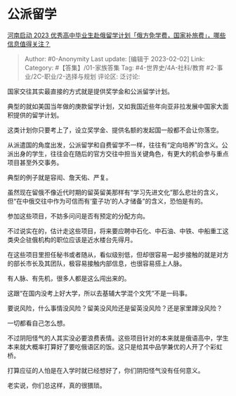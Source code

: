 # 公派留学
[河南启动 2023 优秀高中毕业生赴俄留学计划「俄方免学费，国家补旅费」，哪些信息值得关注？](https://www.zhihu.com/question/581701691/answer/2872950267)

> Author: #0-Anonymity
> Last update: [编辑于 2023-02-02]
> Link:
> Category: #【答集】/01-家族答集
> Tag: #4-世界史/4A-社科/教育 #2-事业/2C-职业/2-选择与规划
> 评论区:
> 泛讨论:

国家交往其实最直接的方式就是提供奖学金和公派留学计划。

典型的就如美国当年做的庚款留学计划，又如我国近些年向亚非拉发展中国家大面积提供的留学计划。

这类计划你只要考上了，设立奖学金、提供名额的发起国一般都不会让你落空。

从派遣国的角度出发，公派留学和自费留学不一样，往往有“定向培养”的含义。公派出身的学生，往往会在随后的官方交往中担当关键角色，有更大的机会参与重点项目甚至外交事务。

典型的例子就是容闳、詹天佑、严复。

虽然现在留俄不像近代时期的留英留美那样有“学习先进文化”那么悲壮的含义，但“在中俄交往中作为可信而有‘童子功’的人才储备”的含义，恐怕是有的。

参加这些项目，不妨多问问是否有预定的分配方向。

不过说实在的，估计走这些项目，将来要应聘中石化、中石油、中铁、中船重工这类央企驻俄机构的职位应该是近水楼台先得月。

在这些项目里担任秘书或者随从，看似级别低，但却很容易一起步接触的就是对方的部长市长及其团队，极容易接触内部信息，也很容易搭上人脉。

有人脉、有先机，很多人都是这么闯出来的。

这跟“在国内没考上好大学，所以去基辅大学混个文凭”不是一码事。

要说风险，什么事情没风险？留美没风险还是留英没风险？还是家里蹲没风险？

一切都看自己怎么想。

不过阴阳怪气的人其实没必要浪费表情。这些项目针对的本来就是俄语高中，学生本来就大概率打算好了要吃俄语区的饭。这只是给其中品学兼优的人开了个彩虹桥。

打算应征的人怕是在入学时就已经想好了，你们阴阳怪气没有任何意义。

老实说，你们总这样，真的很猥琐。
